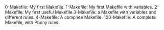 0-Makefile: My first Makefile.
1-Makefile: My first Makefile with variables.
2-Makefile: My first useful Makefile
3-Makefile: a Makefile with variables and different rules.
4-Makefile: A complete Makefile.
100-Makefile: A complete Makefile, with Phony rules.
